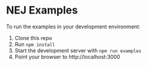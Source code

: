 NEJ Examples
=====================

To run the examples in your development environment:

1. Clone this repo
2. Run `npm install`
3. Start the development server with `npm run examples`
4. Point your browser to http://localhost:3000
